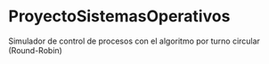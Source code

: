 # ProyectoSistemasOperativos
Simulador de control de procesos con el algoritmo por turno circular (Round-Robin)
